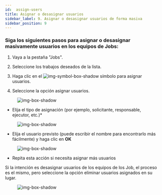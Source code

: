 ```yaml
---
id:  assign-users
title: Asignar o desasignar usuarios
sidebar_label: 9. Asignar o desasignar usuarios de forma masiva
sidebar_position: 9
---
```


### Siga los siguientes pasos para asignar o desasignar masivamente usuarios en los equipos de Jobs:

1. Vaya a la pestaña "Jobs".

2. Seleccione los trabajos deseados de la lista.

3. Haga clic en el ![img-symbol-box-shadow](/img/university/project-management/project-management-lesson9-symbol-1.png) símbolo para asignar usuarios.

4. Seleccione la opción asignar usuarios.

<figure>

![img-box-shadow](/img/university/project-management/project-management-lesson9-1.png)
<figcaption></figcaption>
</figure>

 

- Elija el tipo de asignación (por ejemplo, solicitante, responsable, ejecutor, etc.)*

<figure>

![img-box-shadow](/img/university/project-management/project-management-lesson9-2.png)
<figcaption></figcaption>
</figure>

- Elija el usuario previsto (puede escribir el nombre para encontrarlo más fácilmente) y haga clic en **OK**

<figure>

![img-box-shadow](/img/university/project-management/project-management-lesson9-3.png)
<figcaption></figcaption>
</figure>

- Repita esta acción si necesita asignar más usuarios

Si la intención es desasignar usuarios de los equipos de los Job, el proceso es el mismo, pero seleccione la opción eliminar usuarios asignados en su lugar.

<figure>

![img-box-shadow](/img/university/project-management/project-management-lesson9-4.png)
<figcaption></figcaption>
</figure>
